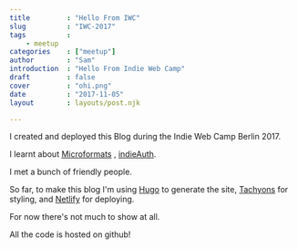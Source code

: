 ```yaml
---
title         : "Hello From IWC"
slug          : "IWC-2017"
tags          : 
    - meetup
categories    : ["meetup"]
author        : "Sam"
introduction  : "Hello From Indie Web Camp"
draft         : false
cover         : "ohi.png"
date          : "2017-11-05"
layout        : layouts/post.njk

---
```


I created and deployed this Blog during the Indie Web Camp Berlin 2017.

I learnt about [Microformats](http://microformats.org/wiki/Main_Page) , [indieAuth](https://indieauth.com/).

I met a bunch of friendly people. 

So far, to make this blog I'm using [Hugo](https://gohugo.io/) to generate the site, [Tachyons](http://tachyons.io/) for styling, and [Netlify](https://www.netlify.com/) for deploying.

For now there's not much to show at all.

All the code is hosted on github!